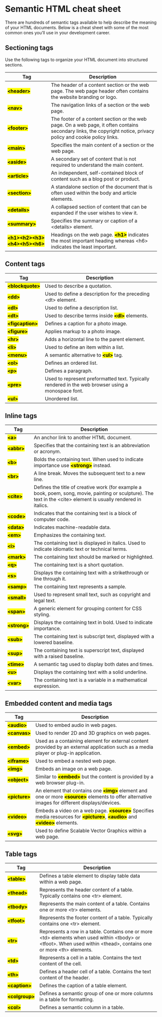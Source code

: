 <h1>Semantic HTML cheat sheet</h1>

There are hundreds of semantic tags available to help describe the meaning of your HTML documents. Below is a cheat sheet with some of the most common ones you’ll use in your development career. 

<h2>Sectioning tags</h2>
<p>Use the following tags to organize your HTML document into structured sections.</p>

| Tag          | Description |
|--------------|-----------------------------------------------------------------------------------|
| <b><mark>&lt;header&gt;</mark></b>  | The header of a content section or the web page. The web page header often contains the website branding or logo. |
| <b><mark>&lt;nav&gt;</mark></b>     | The navigation links of a section or the web page. |
| <b><mark>&lt;footer&gt;</mark></b>  | The footer of a content section or the web page. On a web page, it often contains secondary links, the copyright notice, privacy policy and cookie policy links.|
| <b><mark>&lt;main&gt;</mark></b>    | Specifies the main content of a section or the web page. |
| <b><mark>&lt;aside&gt;</mark></b>   | A secondary set of content that is not required to understand the main content. |
| <b><mark>&lt;article&gt;</mark></b> | An independent, self-contained block of content such as a blog post or product. |
| <b><mark>&lt;section&gt;</mark></b> | A standalone section of the document that is often used within the body and  article elements. |
| <b><mark>&lt;details&gt;</mark></b> | A collapsed section of content that can be expanded if the user wishes to view it. |
| <b><mark>&lt;summary&gt;</mark></b> | Specifies the summary or caption of a &lt;details&gt; element. |
| <b><mark>&lt;h1&gt;&lt;h2&gt;&lt;h3&gt;&lt;h4&gt;&lt;h5&gt;&lt;h6&gt;</mark></b> | Headings on the web page. <b><mark>&lt;h1&gt;</mark></b> indicates the most important heading whereas &lt;h6&gt; indicates the least important. |

<h2>Content tags</h2>

| Tag          | Description |
|--------------|-----------------------------------------------------------------------------------|
| <b><mark>&lt;blockquote&gt;</mark></b> | Used to describe a quotation. | 
| <b><mark>&lt;dd&gt;</mark></b> | Used to define a description for the preceding &lt;dt&gt; element. |
| <b><mark>&lt;dl&gt;</mark></b> | Used to define a description list. |
| <b><mark>&lt;dt&gt;</mark></b> | Used to describe terms inside <b><mark>&lt;dl&gt;</mark></b> elements. |
| <b><mark>&lt;figcaption&gt;</mark></b> | Defines a caption for a photo image. |
| <b><mark>&lt;figure&gt;</mark></b> | Applies markup to a photo image. |
| <b><mark>&lt;hr&gt;</mark></b> | Adds a horizontal line to the parent element. |
| <b><mark>&lt;li&gt;</mark></b> | Used to define an item within a list. |
| <b><mark>&lt;menu&gt;</mark></b> | A semantic alternative to <b><mark>&lt;ul&gt;</mark></b> tag. |
| <b><mark>&lt;ol&gt;</mark></b> | Defines an ordered list. |
| <b><mark>&lt;p&gt;</mark></b> | Defines a paragraph. |
| <b><mark>&lt;pre&gt;</mark></b> | Used to represent preformatted text. Typically rendered in the web browser using a monospace font. |
| <b><mark>&lt;ul&gt;</mark></b> | Unordered list. |

<h2>Inline tags</h2>

| Tag      | Description |
|--------------|-----------------------------------------------------------------------------------|
| <b><mark>&lt;a&gt;</mark></b>  | An anchor link to another HTML document.  |
| <b><mark>&lt;abbr&gt;</mark></b> | Specifies that the containing text is an abbreviation or acronym. |
| <b><mark>&lt;b&gt;</mark></b> | Bolds the containing text. When used to indicate importance use <b><mark>&lt;strong&gt;</mark></b> instead. |
| <b><mark>&lt;br&gt;</mark></b> | A line break. Moves the subsequent text to a new line. |
| <b><mark>&lt;cite&gt;</mark></b> | Defines the title of creative work (for example a book, poem, song, movie, painting or sculpture). The text in the &lt;cite&gt; element is usually rendered in italics.  |
| <b><mark>&lt;code&gt;</mark></b> | Indicates that the containing text is a block of computer code. |
| <b><mark>&lt;data&gt;</mark></b> | Indicates machine-readable data. |
| <b><mark>&lt;em&gt;</mark></b> | Emphasizes the containing text. |
| <b><mark>&lt;i&gt;</mark></b> | The containing text is displayed in italics. Used to indicate idiomatic text or technical terms.  |
| <b><mark>&lt;mark&gt;</mark></b> | The containing text should be marked or highlighted. |
| <b><mark>&lt;q&gt;</mark></b> | The containing text is a short quotation. |
| <b><mark>&lt;s&gt;</mark></b> | Displays the containing text with a strikethrough or line through it.  |
| <b><mark>&lt;samp&gt;</mark></b> | The containing text represents a sample.  |
| <b><mark>&lt;small&gt;</mark></b> | Used to represent small text, such as copyright and legal text.  |
| <b><mark>&lt;span&gt;</mark></b> | A generic element for grouping content for CSS styling.  |
| <b><mark>&lt;strong&gt;</mark></b> | Displays the containing text in bold. Used to indicate importance.  |
| <b><mark>&lt;sub&gt;</mark></b> | The containing text is subscript text, displayed with a lowered baseline.  |
| <b><mark>&lt;sup&gt;</mark></b> | The containing text is superscript text, displayed with a raised baseline.  |
| <b><mark>&lt;time&gt;</mark></b> | A semantic tag used to display both dates and times.  |
| <b><mark>&lt;u&gt;</mark></b> | Displays the containing text with a solid underline.  |
| <b><mark>&lt;var&gt;</mark></b> | The containing text is a variable in a mathematical expression. |

<h2>Embedded content and media tags</h2>

| Tag      | Description |
|--------------|-----------------------------------------------------------------------------------|
| <b><mark>&lt;audio&gt;</mark></b> | Used to embed audio in web pages. |
| <b><mark>&lt;canvas&gt;</mark></b> | Used to render 2D and 3D graphics on web pages. |
| <b><mark>&lt;embed&gt;</mark></b> | Used as a containing element for external content provided by an external application such as a media player or plug-in application. |
| <b><mark>&lt;iframe&gt;</mark></b> | Used to embed a nested web page. |
| <b><mark>&lt;img&gt;</mark></b> | Embeds an image on a web page. |
| <b><mark>&lt;object&gt;</mark></b> | Similar to <b><mark>&lt;embed&gt;</mark></b> but the content is provided by a web browser plug-in.  |
| <b><mark>&lt;picture&gt;</mark></b> | An element that contains one <b><mark>&lt;img&gt;</mark></b> element and one or more <b><mark>&lt;source&gt;</mark></b> elements to offer alternative images for different displays/devices. |
| <b><mark>&lt;video&gt;</mark></b> | Embeds a video on a web page. <b><mark>&lt;source&gt;</mark></b> Specifies media resources for <b><mark>&lt;picture&gt;</mark></b>, <b><mark>&lt;audio&gt;</mark></b> and <b><mark>&lt;video&gt;</mark></b> elements. |
| <b><mark>&lt;svg&gt;</mark></b> | Used to define Scalable Vector Graphics within a web page. |

<h2>Table tags</h2>

| Tag      | Description |
|--------------|-----------------------------------------------------------------------------------|
| <b><mark>&lt;table&gt;</mark></b>  | Defines a table element to display table data within a web page.  |
| <b><mark>&lt;thead&gt;</mark></b> | Represents the header content of a table. Typically contains one &lt;tr&gt; element. |
| <b><mark>&lt;tbody&gt;</mark></b> | Represents the main content of a table. Contains one or more &lt;tr&gt; elements.  |
| <b><mark>&lt;tfoot&gt;</mark></b> | Represents the footer content of a table. Typically contains one &lt;tr&gt; element.  |
| <b><mark>&lt;tr&gt;</mark></b> | Represents a row in a table. Contains one or more &lt;td&gt; elements when used within &lt;tbody&gt; or &lt;tfoot&gt;. When used within &lt;thead&gt;, contains one or more &lt;th&gt; elements. |
| <b><mark>&lt;td&gt;</mark></b> | Represents a cell in a table. Contains the text content of the cell.  |
| <b><mark>&lt;th&gt;</mark></b> | Defines a header cell of a table. Contains the text content of the header.  |
| <b><mark>&lt;caption&gt;</mark></b> | Defines the caption of a table element.  |
| <b><mark>&lt;colgroup&gt;</mark></b> | Defines a semantic group of one or more columns in a table for formatting.  |
| <b><mark>&lt;col&gt;</mark></b> | Defines a semantic column in a table. |
